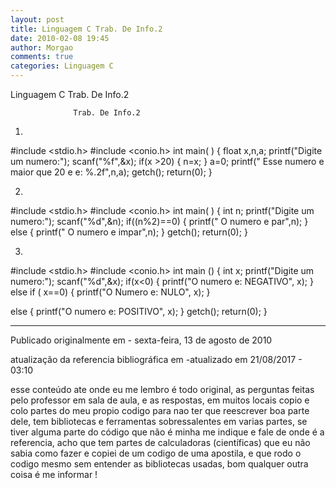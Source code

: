 ```yaml
---
layout: post
title: Linguagem C Trab. De Info.2
date: 2010-02-08 19:45
author: Morgao
comments: true
categories: Linguagem C
---
```

Linguagem C Trab. De Info.2

                  Trab. De Info.2
1)
#include <stdio.h>
#include <conio.h>
int main( )
{
float x,n,a;
printf("Digite um numero:");
scanf("%f",&x);
if(x >20)
{
n=x;
}
a=0;
printf(" Esse numero e maior que 20 e e: %.2f",n,a);
getch();
return(0);
}

2)
#include <stdio.h>
#include <conio.h>
int main( )
{
int n;
printf("Digite um numero:");
scanf("%d",&n);
if((n%2)==0)
{
printf(" O numero e par",n);
}
else
{
printf(" O numero e impar",n);
}
getch();
return(0);
}

3)
#include <stdio.h>
#include <conio.h>
int main ()
{
int x;
printf("Digite um numero:");
scanf("%d",&x);
if(x<0)
{
printf("O numero e: NEGATIVO", x);
}
else
if ( x==0)
{
printf("O Numero e: NULO", x);
}

else
{
printf("O numero e: POSITIVO", x);
}
getch();
return(0);
}

 -------------------------------------------------------------------------------------------------------------

Publicado originalmente em - sexta-feira, 13 de agosto de 2010

atualização da referencia bibliográfica em -atualizado em 21/08/2017 - 03:10

esse conteúdo ate onde eu me lembro é todo original, as perguntas feitas pelo professor em sala de aula, e as respostas, em muitos locais copio e colo partes do meu propio codigo para nao ter que reescrever boa parte dele, tem bibliotecas e ferramentas sobressalentes em varias partes, se tiver alguma parte do código que não é minha me indique e fale de onde é a referencia, acho que tem partes de calculadoras (científicas) que eu não sabia como fazer e copiei de um codigo de uma apostila, e que rodo o codigo mesmo sem entender as bibliotecas usadas, bom qualquer outra coisa é me informar !